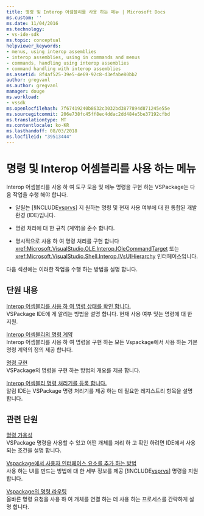 ```yaml
---
title: 명령 및 Interop 어셈블리를 사용 하는 메뉴 | Microsoft Docs
ms.custom: ''
ms.date: 11/04/2016
ms.technology:
- vs-ide-sdk
ms.topic: conceptual
helpviewer_keywords:
- menus, using interop assemblies
- interop assemblies, using in commands and menus
- commands, handling using interop assemblies
- command handling with interop assemblies
ms.assetid: 8f4af525-39e5-4e69-92c8-d3efabe80bb2
author: gregvanl
ms.author: gregvanl
manager: douge
ms.workload:
- vssdk
ms.openlocfilehash: 7f67419240b8632c3032bd3877894d871245e55e
ms.sourcegitcommit: 206e738fc45ff8ec4ddac2dd484e5be37192cfbd
ms.translationtype: MT
ms.contentlocale: ko-KR
ms.lasthandoff: 08/03/2018
ms.locfileid: "39513444"
---
```

# <a name="commands-and-menus-that-use-interop-assemblies"></a>명령 및 Interop 어셈블리를 사용 하는 메뉴
Interop 어셈블리를 사용 하 여 도구 모음 및 메뉴 명령을 구현 하는 VSPackage는 다음 작업을 수행 해야 합니다.  
  
-   알릴는 [!INCLUDE[vsprvs](../../code-quality/includes/vsprvs_md.md)] 지 원하는 명령 및 현재 사용 여부에 대 한 통합된 개발 환경 (IDE)입니다.  
  
-   명령 처리에 대 한 규칙 (계약)을 준수 합니다.  
  
-   명시적으로 사용 하 여 명령 처리를 구현 합니다 <xref:Microsoft.VisualStudio.OLE.Interop.IOleCommandTarget> 또는 <xref:Microsoft.VisualStudio.Shell.Interop.IVsUIHierarchy> 인터페이스입니다.  
  
 다음 섹션에는 이러한 작업을 수행 하는 방법을 설명 합니다.  
  
## <a name="in-this-section"></a>단원 내용  
 [Interop 어셈블리를 사용 하 여 명령 상태를 확인 합니다.](../../extensibility/internals/determining-command-status-by-using-interop-assemblies.md)  
 VSPackage IDE에 게 알리는 방법을 설명 합니다. 현재 사용 여부 및는 명령에 대 한 지원.  
  
 [Interop 어셈블리의 명령 계약](../../extensibility/internals/command-contracts-in-interop-assemblies.md)  
 Interop 어셈블리를 사용 하 여 명령을 구현 하는 모든 Vspackage에서 사용 하는 기본 명령 계약의 정의 제공 합니다.
  
 [명령 구현](../../extensibility/internals/command-implementation.md)  
 VSPackage의 명령을 구현 하는 방법의 개요를 제공 합니다.  
  
 [Interop 어셈블리 명령 처리기를 등록 합니다.](../../extensibility/internals/registering-interop-assembly-command-handlers.md)  
 알림 IDE는 VSPackage 명령 처리기를 제공 하는 데 필요한 레지스트리 항목을 설명 합니다.  
  
## <a name="related-sections"></a>관련 단원  
 [명령 가용성](../../extensibility/internals/command-availability.md)  
 VSPackage 명령을 사용할 수 있고 어떤 개체를 처리 하 고 확인 하려면 IDE에서 사용 되는 조건을 설명 합니다.  
  
 [Vspackage에서 사용자 인터페이스 요소를 추가 하는 방법](../../extensibility/internals/how-vspackages-add-user-interface-elements.md)  
 사용 하는 UI를 만드는 방법에 대 한 세부 정보를 제공 [!INCLUDE[vsprvs](../../code-quality/includes/vsprvs_md.md)] 명령을 지원 합니다.  
  
 [Vspackage의 명령 라우팅](../../extensibility/internals/command-routing-in-vspackages.md)  
 올바른 명령 요청을 사용 하 여 개체를 연결 하는 데 사용 하는 프로세스를 간략하게 설명 합니다.